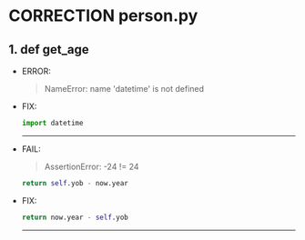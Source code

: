 # CORRECTION person.py

## 1. def get_age
- ERROR:
    > NameError: name 'datetime' is not defined

- FIX:
    ```python
    import datetime
    ```
    ***

- FAIL:
    > AssertionError: -24 != 24
    ```python
    return self.yob - now.year
    ```
- FIX:
    ```python
    return now.year - self.yob
    ```
    ***


